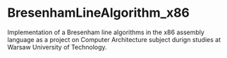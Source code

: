 # BresenhamLineAlgorithm_x86
Implementation of a Bresenham line algorithms in the x86 assembly language as a project on Computer Architecture subject durign studies at Warsaw University of Technology.
